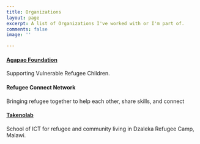 ```yaml
---
title: Organizations
layout: page
excerpt: A list of Organizations I've worked with or I'm part of.
comments: false
image: ''

---
```

#### [Agapao Foundation](https://www.agapaofoundation.net/)

Supporting Vulnerable Refugee Children. 

#### Refugee Connect Network

Bringing refugee together to help each other, share skills, and connect

#### [Takenolab](https://www.facebook.com/takenolab/)

School of ICT for refugee and community living in Dzaleka Refugee Camp, Malawi. 